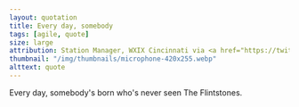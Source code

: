 ```yaml
---
layout: quotation
title: Every day, somebody
tags: [agile, quote]
size: large
attribution: Station Manager, WXIX Cincinnati via <a href="https://twitter.com/hotdogsladies">Merlin Mann</a>
thumbnail: "/img/thumbnails/microphone-420x255.webp"
alttext: quote
---
```


Every day, somebody's born who's never seen The Flintstones.
